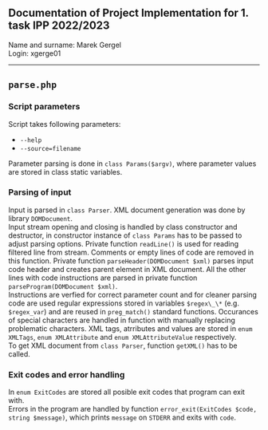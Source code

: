 ## Documentation of Project Implementation for 1. task IPP 2022/2023

Name and surname: Marek Gergel  
Login: xgerge01

---

## `parse.php`

### Script parameters

Script takes following parameters:

- `--help`
- `--source=filename`

Parameter parsing is done in `class Params($argv)`, where parameter values are stored in class static variables.

### Parsing of input

Input is parsed in `class Parser`. XML document generation was done by library `DOMDocument`.  
Input stream opening and closing is handled by class constructor and destructor, in constructor instance of `class Params` has to be passed to adjust parsing options.
Private function `readLine()` is used for reading filtered line from stream. Comments or empty lines of code are removed in this function. Private function `parseHeader(DOMDocument $xml)` parses input code header and creates parent element in XML document. All the other lines with code instructions are parsed in private function `parseProgram(DOMDocument $xml)`.  
Instructions are verfied for correct parameter count and for cleaner parsing code are used regular expressions stored in variables `$regex\_\*` (e.g. `$regex_var`) and are reused in `preg_match()` standard functions. Occurances of special characters are handled in function with manually replacing problematic characters.
XML tags, atrributes and values are stored in `enum XMLTags`, `enum XMLAttribute` and `enum XMLAttributeValue` respectively.  
To get XML document from `class Parser`, function `getXML()` has to be called.

### Exit codes and error handling

In `enum ExitCodes` are stored all posible exit codes that program can exit with.  
Errors in the program are handled by function `error_exit(ExitCodes $code, string $message)`, which prints `message` on `STDERR` and exits with `code`.
